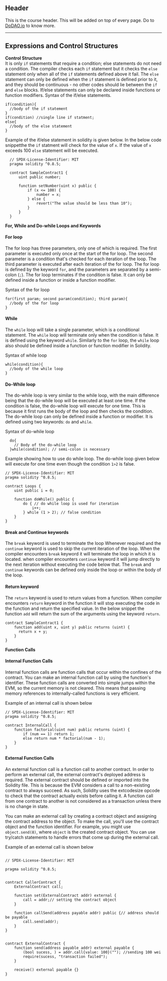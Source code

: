 ## Header
This is the course header. This will be added on top of every page. Do to [DoDAO.io](https://www.dodao.io) to know more.

 ---
 
 ## Expressions and Control Structures
 
 **Control Structure**        
It is only `if` statements that require a condition; else statements do not need a condition. The compiler checks each `if` statement but it checks the `else` statement 
only when all of the `if` statements defined above it fail. The `else` statement can only be defined when the `if` statement is defined prior to it, and they should be continuous - no other 
codes should lie between the `if` and `else` blocks. If/else statements can only be declared inside functions or function modifiers.
Syntax of the if/else statements.

```
if(condition){
  //body of the if statement
}
if(condition) //single line if statment;
else{ 
  //body of the else statement
}

```

Example of the if/else statement in solidity is given below. In the below code snippetthe the `if` statment will check for the value of `x`. If the value of `x` exceeds 100 `else` statement will be executed.

```solidity
  // SPDX-License-Identifier: MIT
  pragma solidity ^0.8.5;

  contract SampleContract1 {
      uint public number;

      function setNumber(uint x) public {
          if (x <= 100) {
              number = x;
          } else {
              revert("The value should be less than 10");
          }
      }
  }

```
 
 **For, While and Do-while Loops and Keywords**        
#### For loop
The for loop has three parameters, only one of which is required. The first parameter is executed only once at the start of the for loop. The second parameter is a condition that's checked for each iteration of the loop. 
The third parameter is executed after each iteration of the for loop. The for loop is defined by the keyword `for`, and the parameters are separated by a semi-colon (`;`).
The for loop terminates if the condition is false. It can only be defined inside a function or inside a function modifier.

Syntax of the for loop
```solidity
for(first param; second param(condition); third param){
  //body of the for loop
}

```

#### While
The `while` loop will take a single parameter, which is a conditional statement. The `while` loop will terminate only when the condition is false. It is defined using the keyword `while`.
Similarly to the `for` loop, the `while` loop also should be defined inside a function or function modifier in Solidity.

Syntax of while loop
```solidity
while(condition){
  //body of the while loop
}

```

#### Do-While loop
The do-while loop is very similar to the while loop, with the main difference being that the do-while loop will be executed at least one time. If the condition is false, 
the do-while loop will execute for one time. This is because it first runs the body of the loop and then checks the condition. The do-while loop can only be defined 
inside a function or modifier. It is defined using two keywords: `do` and `while`.

Syntax of do-while loop
```solidity
  do{
    // Body of the do-while loop
  }while(condition); // semi-colon is necessary

```
Example showing how to use do while loop. The do-while loop given below will execute for one time even though the condition `1>2` is false.

```solidity
// SPDX-License-Identifier: MIT
pragma solidity ^0.8.5;

contract Loops {
    uint public i = 0;

    function doWhile() public {
        do { // do while loop is used for iteration
            i++;
        } while (1 > 2); // false condition
    }
}
```

#### Break and Continue keywords
The `break` keyword is used to terminate the loop Whenever required and the `continue` keyword is used to skip the current iteration of the loop. When the compiler encounters `break` keyword it will terminate the loop in which it is located.
when compiler encounters `continue` keyword it will jump directly to the next iteration without executing the code below that. The `break` and `continue` keywords can be defined only inside the loop or within the body of the loop.

#### Return keyword
The `return` keyword is used to return values from a function. When compiler encounters `return` keyword in the function it will stop executing the code in the function and return the specified value.
In the below snippet the function `add` will return the sum of the arguments using the keyword `return`.
```solidity
contract SampleContract1 {
    function add(uint x, uint y) public returns (uint) {
      return x + y;
    }
}

```
 
 **Function Calls**        
#### Internal Function Calls
Internal function calls are function calls that occur within the confines of the contract. You can make an internal function call by using the function's identifier.
These function calls are converted into simple jumps within the EVM, so the current memory is not cleared. This means that passing memory references to internally-called functions is very efficient.

Example of an internal call is shown below

```solidity
// SPDX-License-Identifier: MIT
pragma solidity ^0.8.5;

contract InternalCall {
    function factorial(uint num) public returns (uint) {
        if (num == 1) return 1;
        else return num * factorial(num - 1);
    }
}

```

#### External Function Calls
An external function call is a function call to another contract. In order to perform an external call, the external contract's deployed address is required. The external contract should be defined or imported into the Solidity file. 
This is because the EVM considers a call to a non-existing contract to always succeed. As such, Solidity uses the extcodesize opcode to check that the contract actually exists before calling it. A function call from one contract to 
another is not considered as a transaction unless there is no change in state.

You can make an external call by creating a contract object and assigning the contract address to the object. To make the call, you'll use the contract object and the function identifier. For example, you might use `object.send(8)`, 
where `object` is the created contract object. You can use try/catch statements to handle errors that come up during the external call.

Example of an external call is shown below

```solidity

// SPDX-License-Identifier: MIT

pragma solidity ^0.8.5;


contract CallerContract {
    ExternalContract call;

    function set(ExternalContract addr) external {
        call = addr;// setting the contract object
    }

    function callSend(address payable addr) public {// address should be payable
        call.send(addr);
    }
}


contract ExternalContract {
    function send(address payable addr) external payable {
        (bool sucess, ) = addr.call{value: 100}(""); //sending 100 wei
        require(sucess, "transaction failed"); 
    }

    receive() external payable {}
}


```
 
 
